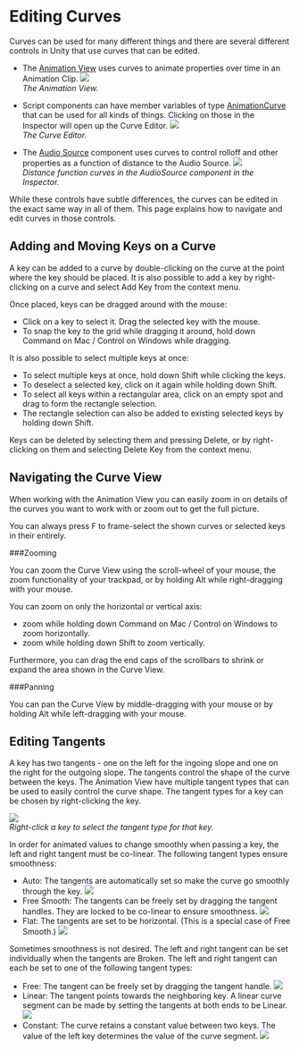 Editing Curves
==============


<span class=keyword>Curves</span> can be used for many different things and there are several different controls in Unity that use curves that can be edited.

* The [Animation View](AnimationEditorGuide.html) uses curves to animate properties over time in an <span class=keyword>Animation Clip</span>.
![](http://docwiki.hq.unity3d.com/uploads/Main/AnimationEditorCurve.png)  
_The Animation View._

* Script components can have member variables of type [AnimationCurve](EditingValueProperties.html) that can be used for all kinds of things. Clicking on those in the Inspector will open up the <span class=keyword>Curve Editor</span>.
![](http://docwiki.hq.unity3d.com/uploads/Main/CurveEditorPopup.png)  
_The Curve Editor._

* The [Audio Source](class-AudioSource.html) component uses curves to control rolloff and other properties as a function of distance to the Audio Source.
![](http://docwiki.hq.unity3d.com/uploads/Main/AudioSourceCurve.png)  
_Distance function curves in the AudioSource component in the Inspector._


While these controls have subtle differences, the <span class=keyword>curves</span> can be edited in the exact same way in all of them. This page explains how to navigate and edit curves in those controls. 

Adding and Moving Keys on a Curve
---------------------------------


A <span class=keyword>key</span> can be added to a curve by double-clicking on the curve at the point where the <span class=keyword>key</span> should be placed. It is also possible to add a <span class=keyword>key</span> by right-clicking on a curve and select <span class=menu>Add Key</span> from the context menu.

Once placed, <span class=keyword>keys</span> can be dragged around with the mouse:

* Click on a <span class=keyword>key</span> to select it. Drag the selected <span class=keyword>key</span> with the mouse.
* To snap the <span class=keyword>key</span> to the grid while dragging it around, hold down <span class=menu>Command</span> on Mac / <span class=menu>Control</span> on Windows while dragging.

It is also possible to select multiple <span class=keyword>keys</span> at once:

* To select multiple <span class=keyword>keys</span> at once, hold down <span class=menu>Shift</span> while clicking the keys.
* To deselect a selected <span class=keyword>key</span>, click on it again while holding down <span class=menu>Shift</span>.
* To select all <span class=keyword>keys</span> within a rectangular area, click on an empty spot and drag to form the rectangle selection.
* The rectangle selection can also be added to existing selected keys by holding down <span class=menu>Shift</span>.

<span class=keyword>Keys</span> can be deleted by selecting them and pressing <span class=menu>Delete</span>, or by right-clicking on them and selecting <span class=menu>Delete Key</span> from the context menu.


Navigating the Curve View
-------------------------


When working with the <span class=keyword>Animation View</span> you can easily zoom in on details of the curves you want to work with or zoom out to get the full picture.

You can always press <span class=menu>F</span> to frame-select the shown curves or selected keys in their entirely.

###Zooming

You can <span class=menu>zoom</span> the Curve View using the scroll-wheel of your mouse, the zoom functionality of your trackpad, or by holding <span class=menu>Alt</span> while right-dragging with your mouse. 

You can zoom on only the horizontal or vertical axis:

* <span class=menu>zoom</span> while holding down <span class=menu>Command</span> on Mac / <span class=menu>Control</span> on Windows to zoom horizontally.
* <span class=menu>zoom</span> while holding down <span class=menu>Shift</span> to zoom vertically.

Furthermore, you can drag the end caps of the scrollbars to shrink or expand the area shown in the Curve View.

###Panning

You can <span class=menu>pan</span> the Curve View by middle-dragging with your mouse or by holding <span class=menu>Alt</span> while left-dragging with your mouse.


Editing Tangents
----------------


A <span class=keyword>key</span> has two <span class=keyword>tangents</span> - one on the left for the ingoing slope and one on the right for the outgoing slope. The tangents control the shape of the curve between the keys. The <span class=keyword>Animation View</span> have multiple tangent types that can be used to easily control the curve shape. The tangent types for a <span class=keyword>key</span> can be chosen by right-clicking the key.

![](http://docwiki.hq.unity3d.com/uploads/Main/AnimationTypeOfConnections2.png)  
_Right-click a <span class=keyword>key</span> to select the tangent type for that key._

In order for animated values to change smoothly when passing a key, the left and right tangent must be co-linear. The following tangent types ensure smoothness:
* <span class=menu>Auto</span>: The tangents are automatically set so make the curve go smoothly through the key.
![](http://docwiki.hq.unity3d.com/uploads/Main/AnimationAuto.png)  
* <span class=menu>Free Smooth</span>: The tangents can be freely set by dragging the tangent handles. They are locked to be co-linear to ensure smoothness.
![](http://docwiki.hq.unity3d.com/uploads/Main/AnimationFreeSmooth.png)  
* <span class=menu>Flat</span>: The tangents are set to be horizontal. (This is a special case of <span class=menu>Free Smooth</span>.)
![](http://docwiki.hq.unity3d.com/uploads/Main/AnimationFlat.png)  

Sometimes smoothness is not desired. The left and right tangent can be set individually when the tangents are <span class=menu>Broken</span>. The left and right tangent can each be set to one of the following tangent types:
* <span class=menu>Free</span>: The tangent can be freely set by dragging the tangent handle.
![](http://docwiki.hq.unity3d.com/uploads/Main/AnimationBrokenFree.png)  
* <span class=menu>Linear</span>: The tangent points towards the neighboring key. A linear curve segment can be made by setting the tangents at both ends to be <span class=menu>Linear</span>.
![](http://docwiki.hq.unity3d.com/uploads/Main/AnimationBrokenLinear.png)  
* <span class=menu>Constant</span>: The curve retains a constant value between two keys. The value of the left key determines the value of the curve segment.
![](http://docwiki.hq.unity3d.com/uploads/Main/AnimationBrokenConstant.png)  

